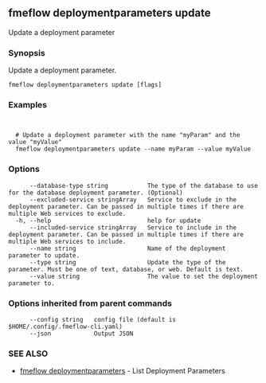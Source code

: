 ## fmeflow deploymentparameters update

Update a deployment parameter

### Synopsis

Update a deployment parameter.

```
fmeflow deploymentparameters update [flags]
```

### Examples

```


  # Update a deployment parameter with the name "myParam" and the value "myValue"
  fmeflow deploymentparameters update --name myParam --value myValue

```

### Options

```
      --database-type string           The type of the database to use for the database deployment parameter. (Optional)
      --excluded-service stringArray   Service to exclude in the deployment parameter. Can be passed in multiple times if there are multiple Web services to exclude.
  -h, --help                           help for update
      --included-service stringArray   Service to include in the deployment parameter. Can be passed in multiple times if there are multiple Web services to include.
      --name string                    Name of the deployment parameter to update.
      --type string                    Update the type of the parameter. Must be one of text, database, or web. Default is text.
      --value string                   The value to set the deployment parameter to.
```

### Options inherited from parent commands

```
      --config string   config file (default is $HOME/.config/.fmeflow-cli.yaml)
      --json            Output JSON
```

### SEE ALSO

* [fmeflow deploymentparameters](fmeflow_deploymentparameters.md)	 - List Deployment Parameters

